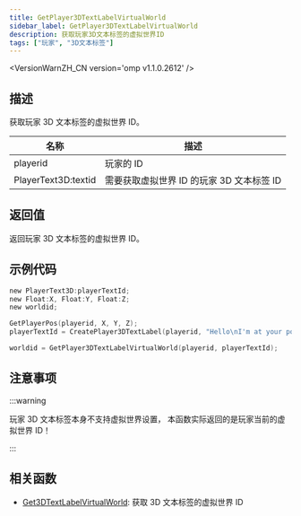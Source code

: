 ```yaml
---
title: GetPlayer3DTextLabelVirtualWorld
sidebar_label: GetPlayer3DTextLabelVirtualWorld
description: 获取玩家3D文本标签的虚拟世界ID
tags: ["玩家", "3D文本标签"]
---
```


<VersionWarnZH_CN version='omp v1.1.0.2612' />

## 描述

获取玩家 3D 文本标签的虚拟世界 ID。

| 名称                | 描述                                      |
| ------------------- | ----------------------------------------- |
| playerid            | 玩家的 ID                                 |
| PlayerText3D:textid | 需要获取虚拟世界 ID 的玩家 3D 文本标签 ID |

## 返回值

返回玩家 3D 文本标签的虚拟世界 ID。

## 示例代码

```c
new PlayerText3D:playerTextId;
new Float:X, Float:Y, Float:Z;
new worldid;

GetPlayerPos(playerid, X, Y, Z);
playerTextId = CreatePlayer3DTextLabel(playerid, "Hello\nI'm at your position", 0x008080FF, X, Y, Z, 40.0);

worldid = GetPlayer3DTextLabelVirtualWorld(playerid, playerTextId);
```

## 注意事项

:::warning

玩家 3D 文本标签本身不支持虚拟世界设置，
本函数实际返回的是玩家当前的虚拟世界 ID！

:::

## 相关函数

- [Get3DTextLabelVirtualWorld](Get3DTextLabelVirtualWorld): 获取 3D 文本标签的虚拟世界 ID
